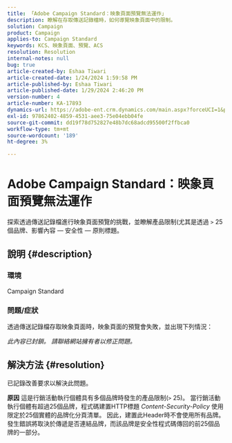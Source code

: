 ```yaml
---
title: 「Adobe Campaign Standard：映象頁面預覽無法運作」
description: 瞭解在存取傳送記錄檔時，如何導覽映象頁面中的限制。
solution: Campaign
product: Campaign
applies-to: Campaign Standard
keywords: KCS、映象頁面、預覽、ACS
resolution: Resolution
internal-notes: null
bug: true
article-created-by: Eshaa Tiwari
article-created-date: 1/24/2024 1:59:58 PM
article-published-by: Eshaa Tiwari
article-published-date: 1/29/2024 2:46:20 PM
version-number: 4
article-number: KA-17893
dynamics-url: https://adobe-ent.crm.dynamics.com/main.aspx?forceUCI=1&pagetype=entityrecord&etn=knowledgearticle&id=94fe50d8-c0ba-ee11-a569-6045bd006268
exl-id: 97862402-4859-4531-aee3-75e04ebb04fe
source-git-commit: dd19f78d752827e48b7dc68adcd95500f2ffbca0
workflow-type: tm+mt
source-wordcount: '189'
ht-degree: 3%

---
```


# Adobe Campaign Standard：映象頁面預覽無法運作


探索透過傳送記錄檔進行映象頁面預覽的挑戰，並瞭解產品限制(尤其是透過 `>` 25個品牌、影響內容 — 安全性 — 原則標題。

## 說明 {#description}


### <b>環境</b>

Campaign Standard



### <b>問題/症狀</b>

透過傳送記錄檔存取映象頁面時，映象頁面的預覽會失敗，並出現下列情況：

*此內容已封鎖。 請聯絡網站擁有者以修正問題。*


## 解決方法 {#resolution}


已記錄改善要求以解決此問題。


<b>原因</b>
這是行銷活動執行個體具有多個品牌時發生的產品限制(`>`  25)。 當行銷活動執行個體有超過25個品牌，程式碼建置HTTP標題 *Content-Security-Policy* 使用限定於25個實體的品牌化分頁清單。 因此，建置此Header時不會使用所有品牌。 發生錯誤將取決於傳遞是否連結品牌，而該品牌是安全性程式碼傳回的前25個品牌的一部分。
